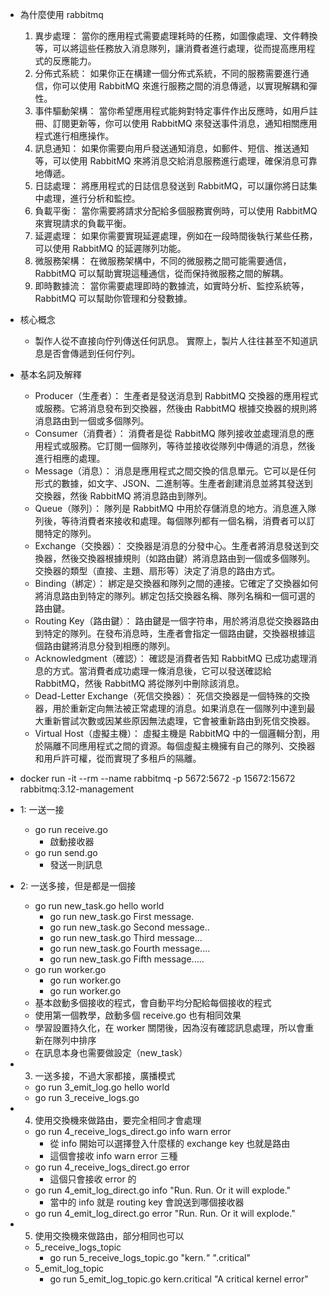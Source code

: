 * 為什麼使用 rabbitmq
  1. 異步處理： 當你的應用程式需要處理耗時的任務，如圖像處理、文件轉換等，可以將這些任務放入消息隊列，讓消費者進行處理，從而提高應用程式的反應能力。
  2. 分佈式系統： 如果你正在構建一個分佈式系統，不同的服務需要進行通信，你可以使用 RabbitMQ 來進行服務之間的消息傳遞，以實現解耦和彈性。
  3. 事件驅動架構： 當你希望應用程式能夠對特定事件作出反應時，如用戶註冊、訂閱更新等，你可以使用 RabbitMQ 來發送事件消息，通知相關應用程式進行相應操作。
  4. 訊息通知： 如果你需要向用戶發送通知消息，如郵件、短信、推送通知等，可以使用 RabbitMQ 來將消息交給消息服務進行處理，確保消息可靠地傳遞。
  5. 日誌處理： 將應用程式的日誌信息發送到 RabbitMQ，可以讓你將日誌集中處理，進行分析和監控。
  6. 負載平衡： 當你需要將請求分配給多個服務實例時，可以使用 RabbitMQ 來實現請求的負載平衡。
  7. 延遲處理： 如果你需要實現延遲處理，例如在一段時間後執行某些任務，可以使用 RabbitMQ 的延遲隊列功能。
  8. 微服務架構： 在微服務架構中，不同的微服務之間可能需要通信，RabbitMQ 可以幫助實現這種通信，從而保持微服務之間的解耦。
  9. 即時數據流： 當你需要處理即時的數據流，如實時分析、監控系統等，RabbitMQ 可以幫助你管理和分發數據。

* 核心概念
  * 製作人從不直接向佇列傳送任何訊息。 實際上，製片人往往甚至不知道訊息是否會傳遞到任何佇列。

* 基本名詞及解釋
  * Producer（生產者）： 生產者是發送消息到 RabbitMQ 交換器的應用程式或服務。它將消息發布到交換器，然後由 RabbitMQ 根據交換器的規則將消息路由到一個或多個隊列。
  * Consumer（消費者）： 消費者是從 RabbitMQ 隊列接收並處理消息的應用程式或服務。它訂閱一個隊列，等待並接收從隊列中傳遞的消息，然後進行相應的處理。
  * Message（消息）： 消息是應用程式之間交換的信息單元。它可以是任何形式的數據，如文字、JSON、二進制等。生產者創建消息並將其發送到交換器，然後 RabbitMQ 將消息路由到隊列。
  * Queue（隊列）： 隊列是 RabbitMQ 中用於存儲消息的地方。消息進入隊列後，等待消費者來接收和處理。每個隊列都有一個名稱，消費者可以訂閱特定的隊列。
  * Exchange（交換器）： 交換器是消息的分發中心。生產者將消息發送到交換器，然後交換器根據規則（如路由鍵）將消息路由到一個或多個隊列。交換器的類型（直接、主題、扇形等）決定了消息的路由方式。
  * Binding（綁定）： 綁定是交換器和隊列之間的連接。它確定了交換器如何將消息路由到特定的隊列。綁定包括交換器名稱、隊列名稱和一個可選的路由鍵。
  * Routing Key（路由鍵）： 路由鍵是一個字符串，用於將消息從交換器路由到特定的隊列。在發布消息時，生產者會指定一個路由鍵，交換器根據這個路由鍵將消息分發到相應的隊列。
  * Acknowledgment（確認）： 確認是消費者告知 RabbitMQ 已成功處理消息的方式。當消費者成功處理一條消息後，它可以發送確認給 RabbitMQ，然後 RabbitMQ 將從隊列中刪除該消息。
  * Dead-Letter Exchange（死信交換器）： 死信交換器是一個特殊的交換器，用於重新定向無法被正常處理的消息。如果消息在一個隊列中達到最大重新嘗試次數或因某些原因無法處理，它會被重新路由到死信交換器。
  * Virtual Host（虛擬主機）： 虛擬主機是 RabbitMQ 中的一個邏輯分割，用於隔離不同應用程式之間的資源。每個虛擬主機擁有自己的隊列、交換器和用戶許可權，從而實現了多租戶的隔離。

* docker run -it --rm --name rabbitmq -p 5672:5672 -p 15672:15672 rabbitmq:3.12-management
* 1: 一送一接
  * go run receive.go
    * 啟動接收器
  * go run send.go
    * 發送一則訊息
* 2: 一送多接，但是都是一個接
  * go run new_task.go hello world
    * go run new_task.go First message.
    * go run new_task.go Second message..
    * go run new_task.go Third message...
    * go run new_task.go Fourth message....
    * go run new_task.go Fifth message.....
  * go run worker.go
    * go run worker.go
    * go run worker.go
  * 基本啟動多個接收的程式，會自動平均分配給每個接收的程式
  * 使用第一個教學，啟動多個 receive.go 也有相同效果
  * 學習設置持久化，在 worker 關閉後，因為沒有確認訊息處理，所以會重新在隊列中排序
  * 在訊息本身也需要做設定（new_task）
* 3. 一送多接，不過大家都接，廣播模式
  * go run 3_emit_log.go hello world
  * go run 3_receive_logs.go
* 4. 使用交換機來做路由，要完全相同才會處理
  * go run 4_receive_logs_direct.go info warn error
    * 從 info 開始可以選擇登入什麼樣的 exchange key 也就是路由
    * 這個會接收 info warn error 三種
  * go run 4_receive_logs_direct.go error
    * 這個只會接收 error 的
  * go run 4_emit_log_direct.go info "Run. Run. Or it will explode."
    * 當中的 info 就是 routing key 會說送到哪個接收器
  * go run 4_emit_log_direct.go error "Run. Run. Or it will explode."
* 5. 使用交換機來做路由，部分相同也可以
  * 5_receive_logs_topic
    * go run 5_receive_logs_topic.go "kern.*" "*.critical"
  * 5_emit_log_topic
    * go run 5_emit_log_topic.go kern.critical "A critical kernel error"